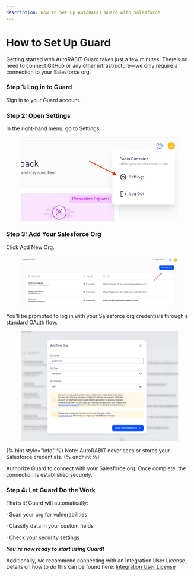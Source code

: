 ```yaml
---
description: How to Set Up AutoRABIT Guard with Salesforce
---
```


# How to Set Up Guard

Getting started with AutoRABIT Guard takes just a few minutes. There’s no need to connect GitHub or any other infrastructure—we only require a connection to your Salesforce org.&#x20;

### Step 1: Log in to Guard&#x20;

Sign in to your Guard account.&#x20;

### Step 2: Open Settings&#x20;

In the right-hand menu, go to Settings.&#x20;

<figure><img src="../../../.gitbook/assets/image (2042) (1).png" alt="" width="531"><figcaption></figcaption></figure>

### Step 3: Add Your Salesforce Org

Click Add New Org.

<figure><img src="../../../.gitbook/assets/image (2044).png" alt="" width="563"><figcaption></figcaption></figure>

You’ll be prompted to log in with your Salesforce org credentials through a standard OAuth flow.

<figure><img src="../../../.gitbook/assets/image (2045).png" alt="" width="563"><figcaption></figcaption></figure>

{% hint style="info" %}
Note: AutoRABIT never sees or stores your Salesforce credentials.
{% endhint %}

Authorize Guard to connect with your Salesforce org. Once complete, the connection is established securely.

### Step 4: Let Guard Do the Work

That’s it! Guard will automatically:

·      Scan your org for vulnerabilities

·      Classify data in your custom fields

·      Check your security settings

_**You’re now ready to start using Guard!**_

Additionally, we recommend connecting with an Integration User License. Details on how to do this can be found here: [Integration User License](../integration-user-license.md)
